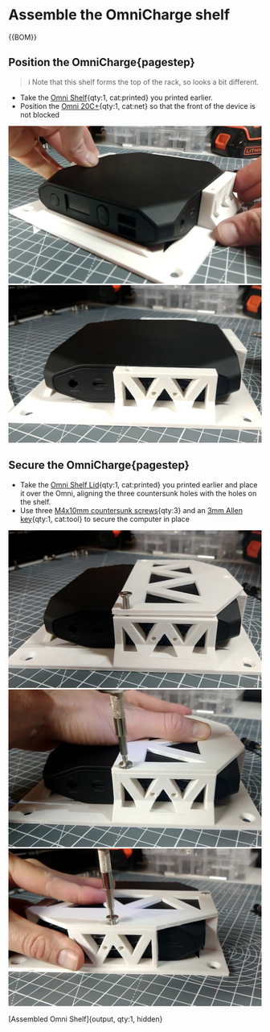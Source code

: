 # Assemble the OmniCharge shelf


{{BOM}}

[M4x10mm countersunk screws]: parts/Hardware.yaml#CskScrew_M4x10mm_SS

## Position the OmniCharge{pagestep}

>i Note that this shelf forms the top of the rack, so looks a bit different.

* Take the [Omni Shelf](fromstep){qty:1, cat:printed} you printed earlier.
* Position the [Omni 20C+](parts/Omni20Cplus.md){qty:1, cat:net} so that the front of the device is not blocked

![](images/OmniShelfAssembly1.jpg)
![](images/OmniShelfAssembly2.jpg)

## Secure the OmniCharge{pagestep}

* Take the [Omni Shelf Lid](fromstep){qty:1, cat:printed} you printed earlier and place it over the Omni, aligning the three countersunk holes with the holes on the shelf.
* Use three [M4x10mm countersunk screws]{qty:3} and an [3mm Allen key](parts/metric_allen_keys.md){qty:1, cat:tool} to secure the computer in place

![](images/OmniShelfAssembly3.jpg)
![](images/OmniShelfAssembly4.jpg)
![](images/OmniShelfAssembly5.jpg)

[Assembled Omni Shelf]{output, qty:1, hidden}
